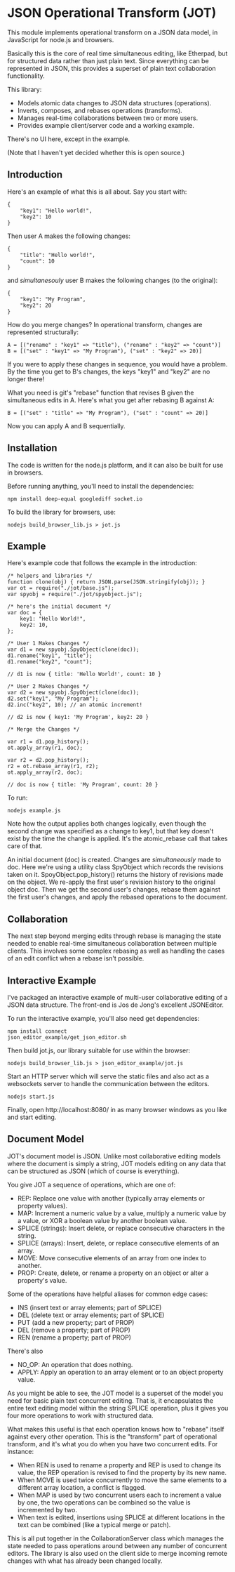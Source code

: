 JSON Operational Transform (JOT)
================================

This module implements operational transform on a JSON data model, in
JavaScript for node.js and browsers.

Basically this is the core of real time simultaneous editing, like Etherpad, 
but for structured data rather than just plain text. Since everything can
be represented in JSON, this provides a superset of plain text collaboration
functionality.

This library:

* Models atomic data changes to JSON data structures (operations).
* Inverts, composes, and rebases operations (transforms).
* Manages real-time collaborations between two or more users.
* Provides example client/server code and a working example.

There's no UI here, except in the example.

(Note that I haven't yet decided whether this is open source.)

Introduction
------------

Here's an example of what this is all about. Say you start with:

	{
		"key1": "Hello world!",
		"key2": 10
	}
	
Then user A makes the following changes:

	{
		"title": "Hello world!",
		"count": 10
	}

and *simultanesouly* user B makes the following changes (to the original):

	{
		"key1": "My Program",
		"key2": 20
	}

How do you merge changes? In operational transform, changes are represented
structurally:

	A = [("rename" : "key1" => "title"), ("rename" : "key2" => "count")]
	B = [("set" : "key1" => "My Program"), ("set" : "key2" => 20)]
	
If you were to apply these changes in sequence, you would have a problem.
By the time you get to B's changes, the keys "key1" and "key2" are no
longer there!

What you need is git's "rebase" function that revises B given the simultaneous
edits in A. Here's what you get after rebasing B against A:

	B = [("set" : "title" => "My Program"), ("set" : "count" => 20)]

Now you can apply A and B sequentially.

Installation
------------

The code is written for the node.js platform, and it can also be built
for use in browsers.

Before running anything, you'll need to install the dependencies:

	npm install deep-equal googlediff socket.io
	
To build the library for browsers, use:

	nodejs build_browser_lib.js > jot.js

Example
-------

Here's example code that follows the example in the introduction:
	
	/* helpers and libraries */
	function clone(obj) { return JSON.parse(JSON.stringify(obj)); }
	var ot = require("./jot/base.js");
	var spyobj = require("./jot/spyobject.js");
	
	/* here's the initial document */
	var doc = {
		key1: "Hello World!",
		key2: 10,
	};
	
	/* User 1 Makes Changes */
	var d1 = new spyobj.SpyObject(clone(doc));
	d1.rename("key1", "title");
	d1.rename("key2", "count");
	
	// d1 is now { title: 'Hello World!', count: 10 }
	
	/* User 2 Makes Changes */
	var d2 = new spyobj.SpyObject(clone(doc));
	d2.set("key1", "My Program");
	d2.inc("key2", 10); // an atomic increment!
	
	// d2 is now { key1: 'My Program', key2: 20 }
	
	/* Merge the Changes */
	
	var r1 = d1.pop_history();
	ot.apply_array(r1, doc);
	
	var r2 = d2.pop_history();
	r2 = ot.rebase_array(r1, r2);
	ot.apply_array(r2, doc);

	// doc is now { title: 'My Program', count: 20 }

To run:

	nodejs example.js
	
Note how the output applies both changes logically, even though the second
change was specified as a change to key1, but that key doesn't exist by
the time the change is applied. It's the atomic_rebase call that takes
care of that.
	
An initial document (doc) is created. Changes are *simultaneously* made to
doc. Here we're using a utility class SpyObject which records the revisions
taken on it. SpoyObject.pop_history() returns the history of revisions made
on the object. We re-apply the first user's revision history to the original
object doc. Then we get the second user's changes, rebase them against the
first user's changes, and apply the rebased operations to the document.

Collaboration
-------------

The next step beyond merging edits through rebase is managing the state
needed to enable real-time simultaneous collaboration between multiple
clients. This involves some complex rebasing as well as handling the
cases of an edit conflict when a rebase isn't possible.

Interactive Example
-------------------

I've packaged an interactive example of multi-user collaborative editing
of a JSON data structure. The front-end is Jos de Jong's excellent
JSONEditor.

To run the interactive example, you'll also need get dependencies:

	npm install connect
	json_editor_example/get_json_editor.sh
	
Then build jot.js, our library suitable for use within the browser:

	nodejs build_browser_lib.js > json_editor_example/jot.js

Start an HTTP server which will serve the static files and also act
as a websockets server to handle the communication between the editors.

	nodejs start.js
	
Finally, open http://localhost:8080/ in as many browser windows as you
like and start editing.

Document Model
--------------

JOT's document model is JSON. Unlike most collaborative editing models where
the document is simply a string, JOT models editing on any data that can be
structured as JSON (which of course is everything).

You give JOT a sequence of operations, which are one of:

* REP: Replace one value with another (typically array elements or property values).
* MAP: Increment a numeric value by a value, multiply a numeric value by a value, or XOR a boolean value by another boolean value.
* SPLICE (strings): Insert delete, or replace consecutive characters in the string.
* SPLICE (arrays): Insert, delete, or replace consecutive elements of an array.
* MOVE: Move consecutive elements of an array from one index to another.
* PROP: Create, delete, or rename a property on an object or alter a property's value.

Some of the operations have helpful aliases for common edge cases:

* INS (insert text or array elements; part of SPLICE)
* DEL (delete text or array elements; part of SPLICE)
* PUT (add a new property; part of PROP)
* DEL (remove a property; part of PROP)
* REN (rename a property; part of PROP)

There's also

* NO_OP: An operation that does nothing.
* APPLY: Apply an operation to an array element or to an object property value.

As you might be able to see, the JOT model is a superset of the model you need
for basic plain text concurrent editing. That is, it encapsulates the entire
text editing model within the string SPLICE operation, plus it gives you four more
operations to work with structured data.

What makes this useful is that each operation knows how to "rebase" itself against
every other operation. This is the "transform" part of operational transform, and
it's what you do when you have two concurrent edits. For instance:

* When REN is used to rename a property and REP is used to change its value, the
  REP operation is revised to find the property by its new name.
* When MOVE is used twice concurrently to move the same elements to a different
  array location, a conflict is flagged.
* When MAP is used by two concurrent users each to increment a value by one, the two
  operations can be combined so the value is incremented by two.
* When text is edited, insertions using SPLICE at different locations in the text can be
  combined (like a typical merge or patch).
  
This is all put together in the CollaborationServer class which manages the state
needed to pass operations around between any number of concurrent editors. The library
is also used on the client side to merge incoming remote changes with what has already
been changed locally.

